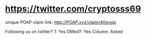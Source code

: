# https://twitter.com/cryptosss69

unique POAP claim link: 
http://POAP.xyz/claim/40wxqs

Following us on twitter? 1: Yes
DMed?: Yes
Column: Asked